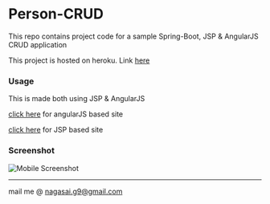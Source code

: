 # Person-CRUD
This repo contains project code for a sample Spring-Boot, JSP & AngularJS CRUD application

This project is hosted on heroku. Link [here](person-crud.herokuapp.com)

### Usage
This is made both using JSP & AngularJS

[click here](person-crud.herokuapp.com/r) for angularJS based site

[click here](person-crud.herokuapp.com) for JSP based site

### Screenshot
![Mobile Screenshot](Person-CRUD_Screenshot.jpg=375x500)

- - - -
mail me @ nagasai.g9@gmail.com
